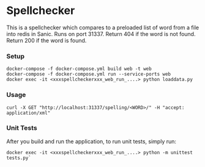 # Spellchecker
This is a spellchecker which compares to a preloaded list of word from a file into redis in Sanic.
Runs on port 31337.
Return 404 if the word is not found.
Return 200 if the word is found.

### Setup

    docker-compose -f docker-compose.yml build web -t web
    docker-compose -f docker-compose.yml run --service-ports web
    docker exec -it <xxxspellcheckerxxx_web_run_....> python loaddata.py 

### Usage

    curl -X GET "http://localhost:31337/spelling/<WORD>/" -H "accept: application/xml"
    
### Unit Tests
After you build and run the application, to run unit tests, simply run:

    docker exec -it <xxxspellcheckerxxx_web_run_....> python -m unittest tests.py` 
